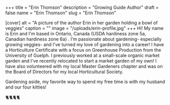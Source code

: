 +++
title = "Erin Thomson"
description = "Growing Guide Author"
draft = false
name = "Erin Thomson"
slug = "Erin Thomson"

[cover]
alt = "A picture of the author Erin in her garden holding a bowl of veggies"
caption = ""
image = "/uploads/erin-profile.jpg"
+++
Hi! My name is Erin and I'm based in Ontario, Canada (USDA hardiness zone 5a, Canadian hardiness zone 6a) . I'm passionate about gardening- especially growing veggies- and I've turned my love of gardening into a career! I have a Horticulture Certificate with a focus on Greenhouse Production from the University of Guelph. I previously worked at a small-scale organic market garden and I've recently relocated to start a market garden of my own! I have also volunteered with my local Master Gardeners chapter and was on the Board of Directors for my local Horticultural Society.

Gardening aside, my favorite way to spend my free time is with my husband and our four kitties! 

🐈🐈🐈🐈
